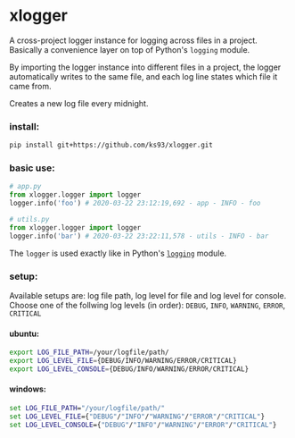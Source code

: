 # xlogger

A cross-project logger instance for logging across files in a project. Basically a convenience layer on top of Python's `logging` module. 

By importing the logger instance into different files in a project, the logger automatically writes to the same file, and each log line states which file it came from.

Creates a new log file every midnight.

### install:
```bash
pip install git+https://github.com/ks93/xlogger.git
```

### basic use:
```python
# app.py
from xlogger.logger import logger
logger.info('foo') # 2020-03-22 23:12:19,692 - app - INFO - foo
```

```python
# utils.py
from xlogger.logger import logger
logger.info('bar') # 2020-03-22 23:22:11,578 - utils - INFO - bar
```

The `logger` is used exactly like in Python's [`logging`](https://docs.python.org/3.7/library/logging.html) module.

### setup:
Available setups are: log file path, log level for file and log level for console.
Choose one of the follwing log levels (in order): `DEBUG`, `INFO`, `WARNING`, `ERROR`, `CRITICAL`

#### ubuntu:
```bash
export LOG_FILE_PATH=/your/logfile/path/
export LOG_LEVEL_FILE={DEBUG/INFO/WARNING/ERROR/CRITICAL}
export LOG_LEVEL_CONSOLE={DEBUG/INFO/WARNING/ERROR/CRITICAL}
```

#### windows:
```cmd
set LOG_FILE_PATH="/your/logfile/path/"
set LOG_LEVEL_FILE={"DEBUG"/"INFO"/"WARNING"/"ERROR"/"CRITICAL"}
set LOG_LEVEL_CONSOLE={"DEBUG"/"INFO"/"WARNING"/"ERROR"/"CRITICAL"}
```
